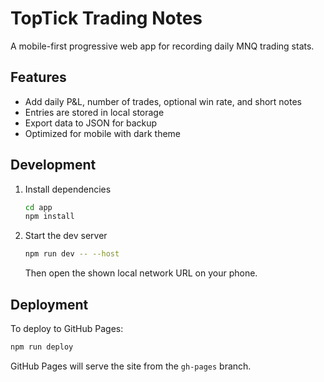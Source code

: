 # TopTick Trading Notes

A mobile-first progressive web app for recording daily MNQ trading stats.

## Features
- Add daily P&L, number of trades, optional win rate, and short notes
- Entries are stored in local storage
- Export data to JSON for backup
- Optimized for mobile with dark theme

## Development
1. Install dependencies
   ```bash
   cd app
   npm install
   ```
2. Start the dev server
   ```bash
   npm run dev -- --host
   ```
   Then open the shown local network URL on your phone.

## Deployment
To deploy to GitHub Pages:
```bash
npm run deploy
```
GitHub Pages will serve the site from the `gh-pages` branch.

